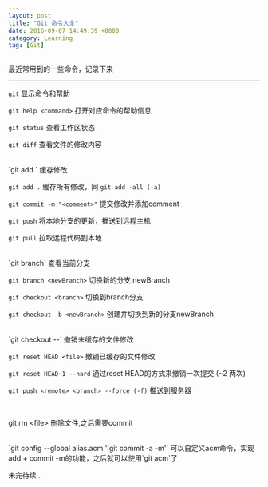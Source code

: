 ```yaml
---
layout: post
title: "Git 命令大全"
date: 2016-09-07 14:49:39 +0800
category: Learning
tag: [Git]
---
```


最近常用到的一些命令，记录下来

---

`git` 显示命令和帮助

`git help <command>` 打开对应命令的帮助信息

`git status` 查看工作区状态

`git diff` 查看文件的修改内容

<br />
`git add <file>` 缓存修改

`git add .` 缓存所有修改，同 `git add -all (-a)`

`git commit -m "<comment>"` 提交修改并添加comment

`git push` 将本地分支的更新，推送到远程主机

`git pull` 拉取远程代码到本地

<br />
`git branch` 查看当前分支

`git branch <newBranch>` 切换新的分支 newBranch

`git checkout <branch>` 切换到branch分支

`git checkout -b <newBranch>` 创建并切换到新的分支newBranch

<br />
`git checkout --<file>` 撤销未缓存的文件修改

`git reset HEAD <file>` 撤销已缓存的文件修改

`git reset HEAD~1 --hard` 通过reset HEAD的方式来撤销一次提交 (~2 两次)

`git push <remote> <branch> --force (-f)` 推送到服务器

<br />

git rm <file\> 删除文件,之后需要commit

<br />
`git config --global alias.acm '!git commit -a -m'` 可以自定义acm命令，实现add + commit -m的功能，之后就可以使用`git acm`了



未完待续...